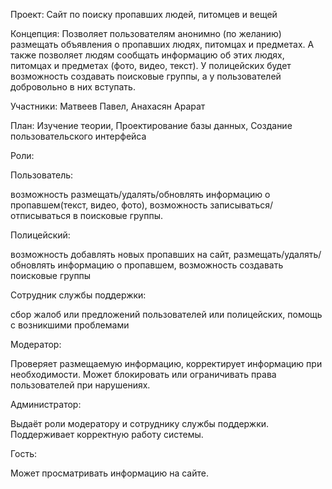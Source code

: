 Проект: 
Сайт по поиску пропавших людей, питомцев и вещей

Концепция:
Позволяет пользователям анонимно (по желанию) размещать объявления о пропавших людях, питомцах и предметах. А также позволяет людям сообщать информацию об этих людях, питомцах и предметах (фото, видео, текст). У полицейских будет возможность создавать поисковые группы, а у пользователей добровольно в них вступать. 

Участники:
Матвеев Павел,
Анахасян Арарат

План:
Изучение теории,
Проектирование базы данных,
Создание пользовательского интерфейса

Роли:

Пользователь:

возможность размещать/удалять/обновлять информацию о пропавшем(текст, видео, фото), возможность записываться/отписываться в поисковые группы.

Полицейский:

возможность добавлять новых пропавших на сайт, размещать/удалять/обновлять информацию о пропавшем, возможность создавать поисковые группы

Сотрудник службы поддержки:

сбор жалоб или предложений пользователей или полицейских, помощь с возникшими проблемами

Модератор:

Проверяет размещаемую информацию, корректирует информацию при необходимости. Может блокировать или ограничивать права пользователей при нарушениях. 

Администратор:

Выдаёт роли модератору и сотруднику службы поддержки. Поддерживает корректную работу системы.

Гость: 

Может просматривать информацию на сайте.
